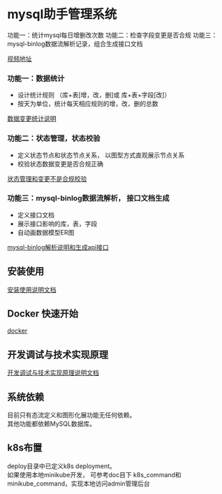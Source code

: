 # mysql助手管理系统

功能一：统计mysql每日增删改次数
功能二：检查字段变更是否合规
功能三：mysql-binlog数据流解析记录，组合生成接口文档

[视频地址](/doc/video.md)

### 功能一：数据统计

- 设计统计规则 （库+表[增，改，删]或 库+表+字段[改]）
- 按天为单位，统计每天相应规则的增，改，删的总数

[数据变更统计说明](/doc/statistics.md)

### 功能二：状态管理，状态校验

- 定义状态节点和状态节点关系， 以图型方式直观展示节点关系
- 校验状态数据变更是否合规正确

[状态管理和变更不是合规校验](/doc/status_flow.md)

### 功能三：mysql-binlog数据流解析， 接口文档生成

- 定义接口文档
- 展示接口影响的库，表，字段
- 自动画数据模型ER图

[mysql-binlog解析说明和生成api接口](/doc/data_model.md)

## 安装使用

[安装使用说明文档](/doc/install.md)

## Docker 快速开始

[docker](/doc/docker_quick_start.md)

## 开发调试与技术实现原理

[开发调试与技术实现原理说明文档](/doc/advance.md)

## 系统依赖

目前只有态流定义和图形化展功能无任何依赖。  
其他功能都依赖MySQL数据库。


## k8s布置

deploy目录中已定义k8s deployment。  
如果使用本地minikube开发， 可参考doc目下 k8s_command和minikube_command，实现本地访问admin管理后台





